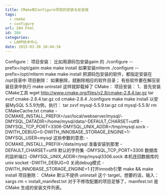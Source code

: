 ```yaml
---
title: CMake和Configure项目的安装与反安装
tags:
  - cmake
  - configure
url: 284.html
id: 284
categories:
  - LAMP技术中心
date: 2015-03-30 10:44:34
---
```


Configure： 项目安装： 比如用源码包安装gaim 的 ./configure --prefix=/opt/gaim make make install 如果安装mlterm ./configure --prefix=/opt/mlterm make make install 把源码包安装的软件，都指定安装在 /opt目录中 项目删除： 如果删除，就删除相应的软件目录； 有些软件要在解压安装目录中执行 make uninstall 这样就卸载掉了 CMake： 项目安装： 1、首先安装CMake工具 wget http://www.cmake.org/files/v2.8/cmake-2.8.4.tar.gz tar xvzf cmake-2.8.4.tar.gz cd cmake-2.8.4 ./configure make make install 以安装MySQL 5.5.9为例，执行： tar zxvf mysql-5.5.9.tar.gz cd mysql-5.5.9/ rm CMakeCache.txt cmake -DCMAKE\_INSTALL\_PREFIX=/usr/local/webserver/mysql/-DMYSQL\_DATADIR=/home/mysql/data/-DEFAULT\_CHARSET=utf8 -DMYSQL\_TCP\_PORT=3306-DMYSQL\_UNIX\_ADDR=/tmp/mysql.sock -DWITH\_DEBUG=0-DWITH\_INNOBASE\_STORAGE\_ENGINE=1-DMYSQL\_USER=mysql 这些参数的意思: -DCMAKE\_INSTALL\_PREFIX=/data/mysql 准备安装到那里 -DEFAULT\_CHARSET=utf8 默认的字符集 -DMYSQL\_TCP\_PORT=3306 数据库的监听端口 -DMYSQL\_UNIX\_ADDR=/tmp/mysql3306.sock 本机连回数据库的unix socket -DWITH\_DEBUG=0 关闭debug模式 -DWITH\_INNOBASE\_STORAGE\_ENGINE=1 打开innodb引擎 make && make install 项目删除： CMake 默认不提供 uninstall 这个 target，想要的话，输入： xargs rm < install_manifest.txt 对于不修改配置的项目足够了，manifest.txt 是CMake 生成的安装文件列表。